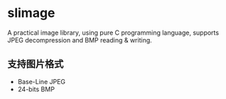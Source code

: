 # slimage
 A practical image library, using pure C programming language, supports JPEG decompression and BMP reading & writing. 

## 支持图片格式
* Base-Line JPEG
* 24-bits BMP
